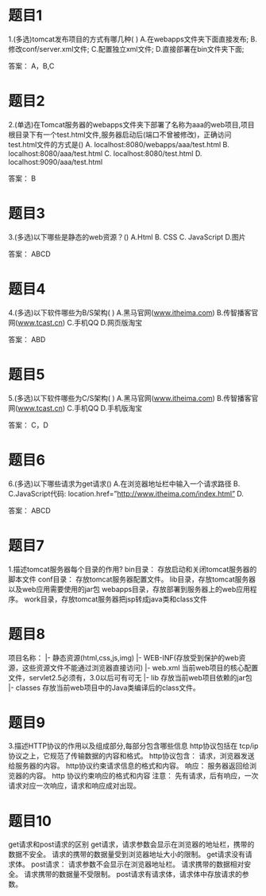 # 题目1
1.(多选)tomcat发布项目的方式有哪几种( )
A.在webapps文件夹下面直接发布;
B.修改conf/server.xml文件;
C.配置独立xml文件;
D.直接部署在bin文件夹下面;

答案： A，B,C

# 题目2
2.(单选)在Tomcat服务器的webapps文件夹下部署了名称为aaa的web项目,项目根目录下有一个test.html文件,服务器启动后(端口不曾被修改)，正确访问test.html文件的方式是()
A. localhost:8080/webapps/aaa/test.html
B. localhost:8080/aaa/test.html
C. localhost:8080/test.html
D. localhost:9090/aaa/test.html

答案： B

# 题目3
3.(多选)以下哪些是静态的web资源？()
A.Html  B. CSS  C. JavaScript  D.图片

答案： ABCD

# 题目4
4.(多选)以下软件哪些为B/S架构(  )
A.黑马官网(www.itheima.com)
B.传智播客官网(www.tcast.cn)
C.手机QQ
D.网页版淘宝

答案： ABD

# 题目5
5.(多选)以下软件哪些为C/S架构(  )
A.黑马官网(www.itheima.com)
B.传智播客官网(www.tcast.cn)
C.手机QQ
D.手机版淘宝

答案： C，D

# 题目6
6.(多选)以下哪些请求为get请求()
A.在浏览器地址栏中输入一个请求路径
B.<a href=”http://www.itheima.com/index.html”></a>
C.JavaScript代码: location.href=”http://www.itheima.com/index.html”
D.<form action=”http://www.itheima.com/index.html” ></form>

答案： ABCD

# 题目7
1.描述tomcat服务器每个目录的作用?
bin目录： 存放启动和关闭tomcat服务器的脚本文件
conf目录： 存放tomcat服务器配置文件。
lib目录，存放tomcat服务器以及web应用需要使用的jar包
webapps目录，存放部署到服务器上的web应用程序。
work目录，存放tomcat服务器把jsp转成java类和class文件

# 题目8
项目名称：
    |- 静态资源(html,css,js,img)
    |- WEB-INF(存放受到保护的web资源，这些资源文件不能通过浏览器直接访问)
        |- web.xml 当前web项目的核心配置文件，servlet2.5必须有，3.0以后可有可无
        |- lib 存放当前web项目依赖的jar包
        |- classes 存放当前web项目中的Java类编译后的class文件。
# 题目9
3.描述HTTP协议的作用以及组成部分,每部分包含哪些信息
http协议包括在 tcp/ip 协议之上，它规范了传输数据的内容和格式。
http协议包含：
    请求，浏览器发送给服务器的内容。
        http协议约束请求信息的格式和内容。
    响应： 服务器返回给浏览器的内容。
        http 协议约束响应的格式和内容
    注意： 先有请求，后有响应，一次请求对应一次响应，请求和响应成对出现。

# 题目10
get请求和post请求的区别
get请求，请求参数会显示在浏览器的地址栏，携带的数据不安全。
请求的携带的数据量受到浏览器地址大小的限制。
get请求没有请求体。
post请求：
请求参数不会显示在浏览器地址栏。
请求携带的数据相对安全。
请求携带的数据量不受限制。
post请求有请求体，请求体中存放请求的参数。